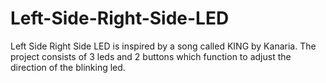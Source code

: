 # Left-Side-Right-Side-LED
Left Side Right Side LED is inspired by a song called KING by Kanaria.
The project consists of 3 leds and 2 buttons which function to adjust the direction of the blinking led.
